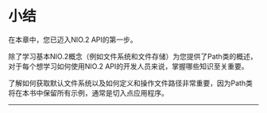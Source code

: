 # 小结

在本章中，您已迈入NIO.2 API的第一步。

除了学习基本NIO.2概念（例如文件系统和文件存储）为您提供了Path类的概述，对于每个想学习如何使用NIO.2 API的开发人员来说，掌握哪些知识至关重要。

了解如何获取默认文件系统以及如何定义和操作文件路径非常重要，因为Path类将在本书中保留所有示例，通常是切入点应用程序。

----